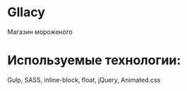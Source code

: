 # Gllacy
Магазин мороженого

# Используемые технологии:
Gulp, SASS, inline-block, float, jQuery, Animated.css
